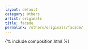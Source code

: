 ```yaml
---
layout: default
category: Others
artist: originals
title: facade
permalink: /others/originals/facade/
---
```


{% include composition.html %}